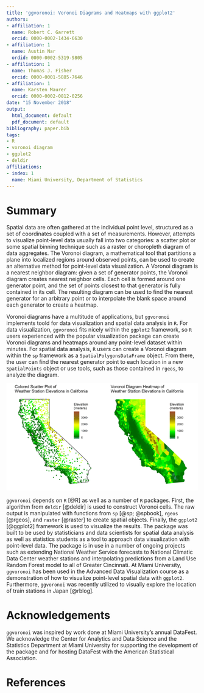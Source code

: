 ```yaml
---
title: 'ggvoronoi: Voronoi Diagrams and Heatmaps with ggplot2'
authors:
- affiliation: 1
  name: Robert C. Garrett
  orcid: 0000-0002-1434-6630
- affiliation: 1
  name: Austin Nar
  ordid: 0000-0002-5319-9805
- affiliation: 1
  name: Thomas J. Fisher
  orcid: 0000-0001-5885-7646
- affiliation: 1
  name: Karsten Maurer
  orcid: 0000-0002-0812-0256
date: "15 November 2018"
output:
  html_document: default
  pdf_document: default
bibliography: paper.bib
tags:
- R
- voronoi diagram
- ggplot2
- deldir
affiliations:
- index: 1
  name: Miami University, Department of Statistics
---
```


# Summary


Spatial data are often gathered at the individual point level, structured as a set of coordinates coupled with a set of measurements. However, attempts to visualize point-level data usually fall into two categories: a scatter plot or some spatial binning technique such as a raster or choropleth diagram of data aggregates. The Voronoi diagram, a mathematical tool that partitions a plane into localized regions around observed points, can be used to create an alternative method for point-level data visualization. A Voronoi diagram is a nearest neighbor diagram: given a set of generator points, the Voronoi diagram creates nearest neighbor cells. Each cell is formed around one generator point, and the set of points closest to that generator is fully contained in its cell. The resulting diagram can be used to find the nearest generator for an arbitrary point or to interpolate the blank space around each generator to create a heatmap.

Voronoi diagrams have a multitude of applications, but ``ggvoronoi`` implements toold for data visualization and spatial data analysis in ``R``. For data visualization, ``ggvoronoi`` fits nicely within the ``ggplot2`` framework, so ``R`` users experienced with the popular visualization package can create Voronoi diagrams and heatmaps around any point-level dataset within minutes. For spatial data analysis, ``R`` users can create a Voronoi diagram within the ``sp`` framework as a ``SpatialPolygonsDataFrame`` object. From there, the user can find the nearest generator point to each location in a new ``SpatialPoints`` object or use tools, such as those contained in ``rgeos``, to analyze the diagram.

![Comparison of a colored scatter plot and Voronoi diagram heatmap. The data containing the National Climatic Data Center weather station coordinates and elevations are included in the package, and the code for this plot is in the package vignette.](california.jpeg)

``ggvoronoi`` depends on ``R`` [@R] as well as a number of ``R`` packages. First, the algorithm from ``deldir`` [@deldir] is used to construct Voronoi cells. The raw output is manipulated with functions from ``sp`` [@sp; @spbook], ``rgeos`` [@rgeos], and ``raster`` [@raster] to create spatial objects. Finally, the ``ggplot2`` [@ggplot2] framework is used to visualize the results. The package was built to be used by statisticians and data scientists for spatial data analysis as well as statistics students as a tool to approach data visualization with point-level data. The package is in use in a number of ongoing projects such as extending National Weather Service forecasts to National Climatic Data Center weather stations and interpolating predictions from a Land Use Random Forest model to all of Greater Cincinnati. At Miami University, ``ggvoronoi`` has been used in the Advanced Data Visualization course as a demonstration of how to visualize point-level spatial data with ``ggplot2``. Furthermore, ``ggvoronoi`` was recently utilized to visually explore the location of train stations in Japan [@rblog]. 


# Acknowledgements


``ggvoronoi`` was inspired by work done at Miami University’s annual DataFest. We acknowledge the Center for Analytics and Data Science and the Statistics Department at Miami University for supporting the development of the package and for hosting DataFest with the American Statistical Association. 


# References

